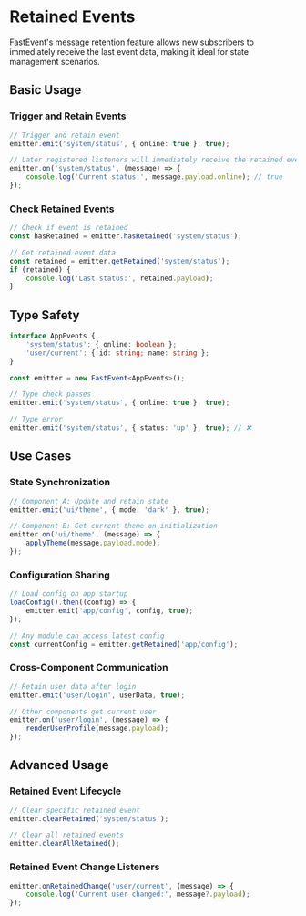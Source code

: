 # Retained Events

FastEvent's message retention feature allows new subscribers to immediately receive the last event data, making it ideal for state management scenarios.

## Basic Usage

### Trigger and Retain Events

```typescript
// Trigger and retain event
emitter.emit('system/status', { online: true }, true);

// Later registered listeners will immediately receive the retained event
emitter.on('system/status', (message) => {
    console.log('Current status:', message.payload.online); // true
});
```

### Check Retained Events

```typescript
// Check if event is retained
const hasRetained = emitter.hasRetained('system/status');

// Get retained event data
const retained = emitter.getRetained('system/status');
if (retained) {
    console.log('Last status:', retained.payload);
}
```

## Type Safety

```typescript
interface AppEvents {
    'system/status': { online: boolean };
    'user/current': { id: string; name: string };
}

const emitter = new FastEvent<AppEvents>();

// Type check passes
emitter.emit('system/status', { online: true }, true);

// Type error
emitter.emit('system/status', { status: 'up' }, true); // ❌
```

## Use Cases

### State Synchronization

```typescript
// Component A: Update and retain state
emitter.emit('ui/theme', { mode: 'dark' }, true);

// Component B: Get current theme on initialization
emitter.on('ui/theme', (message) => {
    applyTheme(message.payload.mode);
});
```

### Configuration Sharing

```typescript
// Load config on app startup
loadConfig().then((config) => {
    emitter.emit('app/config', config, true);
});

// Any module can access latest config
const currentConfig = emitter.getRetained('app/config');
```

### Cross-Component Communication

```typescript
// Retain user data after login
emitter.emit('user/login', userData, true);

// Other components get current user
emitter.on('user/login', (message) => {
    renderUserProfile(message.payload);
});
```

## Advanced Usage

### Retained Event Lifecycle

```typescript
// Clear specific retained event
emitter.clearRetained('system/status');

// Clear all retained events
emitter.clearAllRetained();
```

### Retained Event Change Listeners

```typescript
emitter.onRetainedChange('user/current', (message) => {
    console.log('Current user changed:', message?.payload);
});